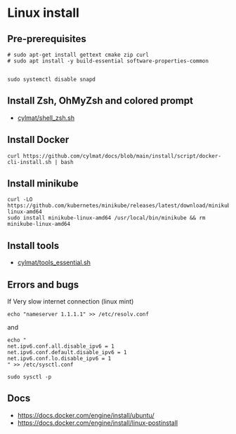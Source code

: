 # Linux install


## Pre-prerequisites
```
# sudo apt-get install gettext cmake zip curl
# sudo apt install -y build-essential software-properties-common


sudo systemctl disable snapd
```

## Install Zsh, OhMyZsh and colored prompt

- [cylmat/shell_zsh.sh](https://github.com/cylmat/docs/blob/main/install/shell_zsh.sh)



## Install Docker
```
curl https://github.com/cylmat/docs/blob/main/install/script/docker-cli-install.sh | bash
```

## Install minikube
```
curl -LO https://github.com/kubernetes/minikube/releases/latest/download/minikube-linux-amd64
sudo install minikube-linux-amd64 /usr/local/bin/minikube && rm minikube-linux-amd64
```

## Install tools

- [cylmat/tools_essential.sh](https://github.com/cylmat/docs/blob/main/install/tools_essential.sh)

## Errors and bugs

If Very slow internet connection (linux mint)
```
echo "nameserver 1.1.1.1" >> /etc/resolv.conf
```
and
```
echo "
net.ipv6.conf.all.disable_ipv6 = 1
net.ipv6.conf.default.disable_ipv6 = 1
net.ipv6.conf.lo.disable_ipv6 = 1
" >> /etc/sysctl.conf

sudo sysctl -p
```

## Docs

- https://docs.docker.com/engine/install/ubuntu/
- https://docs.docker.com/engine/install/linux-postinstall
